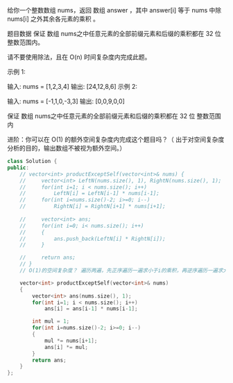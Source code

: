 给你一个整数数组 nums，返回 数组 answer ，其中 answer[i] 等于 nums 中除 nums[i] 之外其余各元素的乘积 。

题目数据 保证 数组 nums之中任意元素的全部前缀元素和后缀的乘积都在  32 位 整数范围内。

请不要使用除法，且在 O(n) 时间复杂度内完成此题。



示例 1: 

输入: nums = [1,2,3,4]
输出: [24,12,8,6]
示例 2:

输入: nums = [-1,1,0,-3,3]
输出: [0,0,9,0,0]



 保证 数组 nums之中任意元素的全部前缀元素和后缀的乘积都在  32 位 整数范围内


进阶：你可以在 O(1) 的额外空间复杂度内完成这个题目吗？（ 出于对空间复杂度分析的目的，输出数组不被视为额外空间。）



```c++
class Solution {
public:
    // vector<int> productExceptSelf(vector<int>& nums) {
    //     vector<int> LeftN(nums.size(), 1), RightN(nums.size(), 1);
    //     for(int i=1; i < nums.size(); i++)
    //         LeftN[i] = LeftN[i-1] * nums[i-1];
    //     for(int i=nums.size()-2; i>=0; i--)
    //         RightN[i] = RightN[i+1] * nums[i+1];
        
    //     vector<int> ans;
    //     for(int i=0; i< nums.size(); i++)
    //     {
    //         ans.push_back(LeftN[i] * RightN[i]);
    //     }

    //     return ans;
    // }
    // O(1)的空间复杂度？ 遍历两遍，先正序遍历一遍求小于i的乘积，再逆序遍历一遍求大于i的乘积

    vector<int> productExceptSelf(vector<int>& nums)
    {
        vector<int> ans(nums.size(), 1);
        for(int i=1; i < nums.size(); i++)
            ans[i] = ans[i-1] * nums[i-1];

        int mul = 1;
        for(int i=nums.size()-2; i>=0; i--)
        {
            mul *= nums[i+1];
            ans[i] *= mul;
        }
        return ans;
    }
};
```

